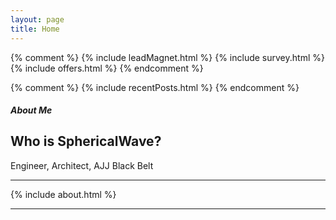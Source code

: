 ```yaml
---
layout: page
title: Home
---
```


{% comment %}
{% include leadMagnet.html %}
{% include survey.html %}
{% include offers.html %}
{% endcomment %}


<!-- <div class="col-12 text-center mt-4">
  <h5>The Blog</h5>
  <h2>Think Global, Act Local</h2>
  <p>Explore Jiujitsu, Engineering, Philosophy, the Suit & more</p>
</div> -->


{% comment %}
{% include recentPosts.html %}
{% endcomment %}

  <div class="col-12 text-center my-4">
    <h5>About Me</h5>
    <h2>Who is SphericalWave?</h2>
    <p>Engineer, Architect, AJJ Black Belt</p>
  </div>

<hr class="blue1 mb-3 mt-1">

{% include about.html %}

<hr class="blue1">